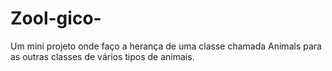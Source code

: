 # Zool-gico-
Um mini projeto onde faço a herança de uma classe chamada Animals para as outras classes de vários tipos de animais. 
